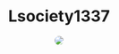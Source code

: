 <h1 align="center">Lsociety1337</h1>
<p align="center">
<img src="https://i.pinimg.com/736x/6c/43/a9/6c43a96109830e9874670a2e5c5422a5.jpg" style="border-radius: 50%">
</p>
